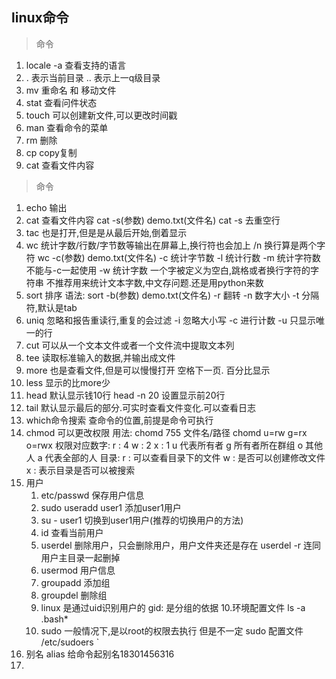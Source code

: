 ## linux命令

> 命令

1. locale -a 查看支持的语言
2. . 表示当前目录 .. 表示上一q级目录 
3.  mv 重命名  和  移动文件
4. stat 查看问件状态
5. touch 可以创建新文件,可以更改时间戳
6. man 查看命令的菜单
7. rm 删除
8. cp copy复制
9. cat 查看文件内容

> 命令

1. echo 输出
2. cat 查看文件内容
   cat -s(参数) demo.txt(文件名)
   cat -s 去重空行
3. tac 也是打开,但是是从最后开始,倒着显示
4. wc 统计字数/行数/字节数等输出在屏幕上,换行符也会加上 /n 换行算是两个字符
   wc -c(参数) demo.txt(文件名)
   -c 统计字节数
   -l 统计行数
   -m 统计字符数 不能与-c一起使用
   -w 统计字数 一个字被定义为空白,跳格或者换行字符的字符串
   不推荐用来统计文本字数,中文存问题.还是用python来数
5. sort 排序
   语法: sort -b(参数) demo.txt(文件名) 
   -r 翻转
   -n 数字大小
   -t 分隔符,默认是tab
6. uniq 忽略和报告重读行,重复的会过滤
   -i 忽略大小写
   -c 进行计数
   -u 只显示唯一的行
7. cut 可以从一个文本文件或者一个文件流中提取文本列
8. tee 读取标准输入的数据,并输出成文件
9. more 也是查看文件,但是可以慢慢打开 空格下一页. 百分比显示
10. less 显示的比more少
11. head 默认显示钱10行
    head -n 20 设置显示前20行 
12. tail 默认显示最后的部分.可实时查看文件变化.可以查看日志   
13. which命令搜索 查命令的位置,前提是命令可执行
14. chmod 可以更改权限
    用法: chomd 755 文件名/路径
    chomd u=rw
          g=rx
          o=rwx
    权限对应数字:
          r : 4
          w : 2
          x : 1
    u 代表所有者
    g 所有者所在群组
    o 其他人
    a 代表全部的人 
    目录:
    r : 可以查看目录下的文件
    w : 是否可以创建修改文件
    x : 表示目录是否可以被搜索
15. 用户
    1. etc/passwd 保存用户信息
    2. sudo useradd user1 添加user1用户
    3. su - user1 切换到user1用户(推荐的切换用户的方法)
    4. id 查看当前用户
    5. userdel 删除用户，只会删除用户，用户文件夹还是存在
       userdel -r 连同用户主目录一起删掉
    6. usermod 用户信息
    7. groupadd 添加组
    8. groupdel 删除组
    9. linux 是通过uid识别用户的 gid: 是分组的依据
    10.环境配置文件 ls -a .bash*
    11. sudo 一般情况下,是以root的权限去执行
        但是不一定
        sudo 配置文件 /etc/sudoers `
16. 别名
    alias 给命令起别名18301456316
17. 
        
    
    
     
   

   